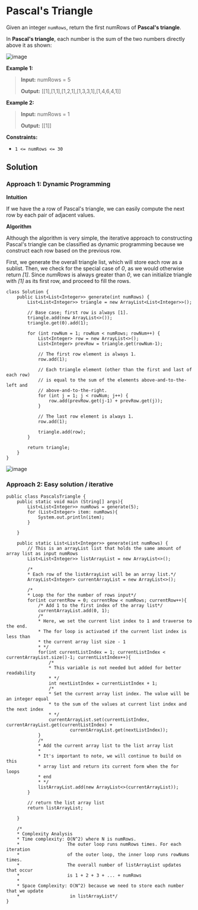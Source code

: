 # Pascal's Triangle

Given an integer ```numRows```, return the first numRows of **Pascal's triangle**.

In **Pascal's triangle**, each number is the sum of the two numbers directly above it as shown:

![image](https://user-images.githubusercontent.com/19383145/123183144-e6da1b80-d45e-11eb-888f-a2a303808e37.png)

**Example 1:**
> **Input:** numRows = 5
> 
> **Output:** [[1],[1,1],[1,2,1],[1,3,3,1],[1,4,6,4,1]]

**Example 2:**
> **Input:** numRows = 1
> 
> **Output:** [[1]]
 
**Constraints:**
- ```1 <= numRows <= 30```

## Solution

### Approach 1: Dynamic Programming

**Intuition**

If we have the a row of Pascal's triangle, we can easily compute the next row by each pair of adjacent values.

**Algorithm**

Although the algorithm is very simple, the iterative approach to constructing Pascal's triangle can be classified as dynamic programming because we construct each row based on the previous row.

First, we generate the overall triangle list, which will store each row as a sublist. Then, we check for the special case of *0*, as we would otherwise return *[1]*. Since *numRows* is always greater than *0*, we can initialize triangle with *[1]* as its first row, and proceed to fill the rows.

```
class Solution {
    public List<List<Integer>> generate(int numRows) {
        List<List<Integer>> triangle = new ArrayList<List<Integer>>();

        // Base case; first row is always [1].
        triangle.add(new ArrayList<>());
        triangle.get(0).add(1);

        for (int rowNum = 1; rowNum < numRows; rowNum++) {
            List<Integer> row = new ArrayList<>();
            List<Integer> prevRow = triangle.get(rowNum-1);

            // The first row element is always 1.
            row.add(1);

            // Each triangle element (other than the first and last of each row)
            // is equal to the sum of the elements above-and-to-the-left and
            // above-and-to-the-right.
            for (int j = 1; j < rowNum; j++) {
                row.add(prevRow.get(j-1) + prevRow.get(j));
            }

            // The last row element is always 1.
            row.add(1);

            triangle.add(row);
        }

        return triangle;
    }
}
```

![image](https://user-images.githubusercontent.com/19383145/123184046-db87ef80-d460-11eb-8319-2473a65ba4eb.png)

### Approach 2: Easy solution / iterative

```
public class PascalsTriangle {
    public static void main (String[] args){
        List<List<Integer>> numRows = generate(5);
        for (List<Integer> item: numRows){
            System.out.println(item);
        }

    }

    public static List<List<Integer>> generate(int numRows) {
        // This is an arrayList list that holds the same amount of array list as input numRows
        List<List<Integer>> listArrayList = new ArrayList<>();

        /*
        * Each row of the listArrayList will be an array list.*/
        ArrayList<Integer> currentArrayList = new ArrayList<>();

        /*
        * Loop the for the number of rows input*/
        for(int currentRow = 0; currentRow < numRows; currentRow++){
            /* Add 1 to the first index of the array list*/
            currentArrayList.add(0, 1);
            /*
            * Here, we set the current list index to 1 and traverse to the end.
            * The for loop is activated if the current list index is less than
            * the current array list size - 1
            * */
            for(int currentListIndex = 1; currentListIndex < currentArrayList.size()-1; currentListIndex++){
                /*
                * This variable is not needed but added for better readability
                * */
                int nextListIndex = currentListIndex + 1;
                /*
                * Set the current array list index. The value will be an integer equal
                * to the sum of the values at current list index and the next index
                * */
                currentArrayList.set(currentListIndex, currentArrayList.get(currentListIndex) +
                        currentArrayList.get(nextListIndex));
            }
            /*
            * Add the current array list to the list array list
            *
            * It's important to note, we will continue to build on this
            * array list and return its current form when the for loops
            * end
            * */
            listArrayList.add(new ArrayList<>(currentArrayList));
        }

        // return the list array list
        return listArrayList;

    }

    /*
    * Complexity Analysis
    * Time complexity: O(N^2) where N is numRows.
    *                  The outer loop runs numRows times. For each iteration
    *                  of the outer loop, the inner loop runs rowNums times.
    *                  The overall number of listArrayList updates that occur
    *                  is 1 + 2 + 3 + ... + numRows
    *
    * Space Complexity: O(N^2) because we need to store each number that we update
    *                   in listArrayList*/
}
```
